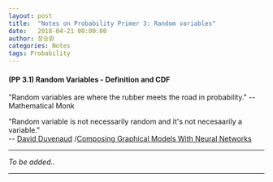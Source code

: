 ```yaml
---
layout: post
title:  "Notes on Probability Primer 3: Random variables"
date:   2018-04-21 00:00:00
author: 장승환
categories: Notes
tags: Probability
---
```


#### (PP 3.1) Random Variables - Definition and CDF

"Random variables are where the rubber meets the road in probability." -- Mathematical Monk

"Random variable is not necessarily random and it's not necesaarily a variable."   
-- [David Duvenaud](https://www.cs.toronto.edu/~duvenaud/)
/[Composing Graphical Models With Neural Networks](https://twimlai.com/twiml-talk-96-composing-graphical-models-neural-networks-david-duvenaud/)




---

$$ $$

*To be added..*

---


